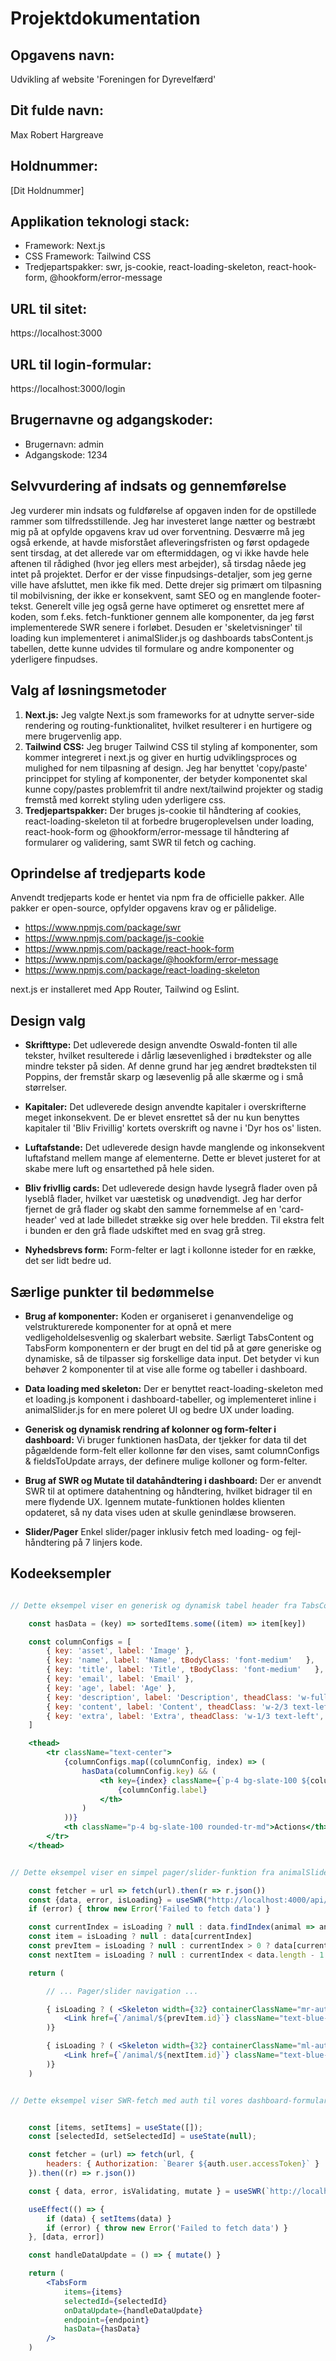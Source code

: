 # Projektdokumentation

## Opgavens navn: 

Udvikling af website 'Foreningen for Dyrevelfærd'

## Dit fulde navn: 

Max Robert Hargreave

## Holdnummer: 

[Dit Holdnummer]

## Applikation teknologi stack:

- Framework: Next.js
- CSS Framework: Tailwind CSS
- Tredjepartspakker: swr, js-cookie, react-loading-skeleton, react-hook-form, @hookform/error-message

## URL til sitet:

https://localhost:3000

## URL til login-formular:

https://localhost:3000/login

## Brugernavne og adgangskoder:

- Brugernavn: admin
- Adgangskode: 1234


## Selvvurdering af indsats og gennemførelse

Jeg vurderer min indsats og fuldførelse af opgaven inden for de opstillede rammer som tilfredsstillende. Jeg har investeret lange nætter og bestræbt mig på at opfylde opgavens krav ud over forventning. Desværre må jeg også erkende, at havde misforstået afleveringsfristen og først opdagede sent tirsdag, at det allerede var om eftermiddagen, og vi ikke havde hele aftenen til rådighed (hvor jeg ellers mest arbejder), så tirsdag nåede jeg intet på projektet. Derfor er der visse finpudsings-detaljer, som jeg gerne ville have afsluttet, men ikke fik med. Dette drejer sig primært om tilpasning til mobilvisning, der ikke er konsekvent, samt SEO og en manglende footer-tekst. Generelt ville jeg også gerne have optimeret og ensrettet mere af koden, som f.eks. fetch-funktioner gennem alle komponenter, da jeg først implementerede SWR senere i forløbet. Desuden er 'skeletvisninger' til loading kun implementeret i animalSlider.js og dashboards tabsContent.js tabellen, dette kunne udvides til formulare og andre komponenter og yderligere finpudses.


## Valg af løsningsmetoder

1. **Next.js:** Jeg valgte Next.js som frameworks for at udnytte server-side rendering og routing-funktionalitet, hvilket resulterer i en hurtigere og mere brugervenlig app.
2. **Tailwind CSS:** Jeg bruger Tailwind CSS til styling af komponenter, som kommer integreret i next.js og giver en hurtig udviklingsproces og mulighed for nem tilpasning af design. Jeg har benyttet 'copy/paste' princippet for styling af komponenter, der betyder komponentet skal kunne copy/pastes problemfrit til andre next/tailwind projekter og stadig fremstå med korrekt styling uden yderligere css.
3. **Tredjepartspakker:** Der bruges js-cookie til håndtering af cookies, react-loading-skeleton til at forbedre brugeroplevelsen under loading, react-hook-form og @hookform/error-message til håndtering af formularer og validering, samt SWR til fetch og caching.

## Oprindelse af tredjeparts kode

Anvendt tredjeparts kode er hentet via npm fra de officielle pakker. 
Alle pakker er open-source, opfylder opgavens krav og er pålidelige.

- https://www.npmjs.com/package/swr
- https://www.npmjs.com/package/js-cookie
- https://www.npmjs.com/package/react-hook-form
- https://www.npmjs.com/package/@hookform/error-message
- https://www.npmjs.com/package/react-loading-skeleton

next.js er installeret med App Router, Tailwind og Eslint.


## Design valg

- **Skrifttype:** Det udleverede design anvendte Oswald-fonten til alle tekster, hvilket resulterede i dårlig læsevenlighed i brødtekster og alle mindre tekster på siden. Af denne grund har jeg ændret brødteksten til Poppins, der fremstår skarp og læsevenlig på alle skærme og i små størrelser.

- **Kapitaler:** Det udleverede design anvendte kapitaler i overskrifterne meget inkonsekvent. De er blevet ensrettet så der nu kun benyttes kapitaler til 'Bliv Frivillig' kortets overskrift og navne i 'Dyr hos os' listen. 

- **Luftafstande:** Det udleverede design havde manglende og inkonsekvent luftafstand mellem mange af elementerne. Dette er blevet justeret for at skabe mere luft og ensartethed på hele siden.

- **Bliv frivllig cards:** Det udleverede design havde lysegrå flader oven på lyseblå flader, hvilket var uæstetisk og unødvendigt. Jeg har derfor fjernet de grå flader og skabt den samme fornemmelse af en 'card-header' ved at lade billedet strække sig over hele bredden. Til ekstra felt i bunden er den grå flade udskiftet med en svag grå streg.

- **Nyhedsbrevs form:** Form-felter er lagt i kollonne isteder for en række, det ser lidt bedre ud. 


## Særlige punkter til bedømmelse

- **Brug af komponenter:** Koden er organiseret i genanvendelige og velstrukturerede komponenter for at opnå et mere vedligeholdelsesvenlig og skalerbart website. Særligt TabsContent og TabsForm komponentern er der brugt en del tid på at gøre generiske og dynamiske, så de tilpasser sig forskellige data input. Det betyder vi kun behøver 2 komponenter til at vise alle forme og tabeller i dashboard.

- **Data loading med skeleton:** Der er benyttet react-loading-skeleton med et loading.js komponent i dashboard-tabeller, og implementeret inline i animalSlider.js for en mere poleret UI og bedre UX under loading.

- **Generisk og dynamisk rendring af kolonner og form-felter i dashboard:** Vi bruger funktionen hasData, der tjekker for data til det pågældende form-felt eller kollonne før den vises, samt columnConfigs & fieldsToUpdate arrays, der definere mulige kolloner og form-felter.

- **Brug af SWR og Mutate til datahåndtering i dashboard:** Der er anvendt SWR til at optimere datahentning og håndtering, hvilket bidrager til en mere flydende UX. Igennem mutate-funktionen holdes klienten opdateret, så ny data vises uden at skulle genindlæse browseren.

- **Slider/Pager** Enkel slider/pager inklusiv fetch med loading- og fejl-håndtering på 7 linjers kode.


## Kodeeksempler

```jsx

// Dette eksempel viser en generisk og dynamisk tabel header fra TabsContent.js komponentet. Vi definerer alle mulige kolonner i vores "columnConfigs" array, og ved hjælp af "hasData" funktionen sikrer vi, at kun kolonner med data vises, og med Class attributterne kan vi stadig tilføje styling til specifikke kolonner efter behov.

    const hasData = (key) => sortedItems.some((item) => item[key])

    const columnConfigs = [
        { key: 'asset', label: 'Image' },
        { key: 'name', label: 'Name', tBodyClass: 'font-medium'   },
        { key: 'title', label: 'Title', tBodyClass: 'font-medium'   },
        { key: 'email', label: 'Email' },
        { key: 'age', label: 'Age' },
        { key: 'description', label: 'Description', theadClass: 'w-full text-left', tbodyClass: 'text-left' },
        { key: 'content', label: 'Content', theadClass: 'w-2/3 text-left', tbodyClass: 'text-left'   },
        { key: 'extra', label: 'Extra', theadClass: 'w-1/3 text-left', tbodyClass: ' text-left'   },
    ]

    <thead>
        <tr className="text-center">
            {columnConfigs.map((columnConfig, index) => (
                hasData(columnConfig.key) && (
                    <th key={index} className={`p-4 bg-slate-100 ${columnConfig.theadClass}`}>
                        {columnConfig.label}
                    </th>
                )
            ))}
            <th className="p-4 bg-slate-100 rounded-tr-md">Actions</th>
        </tr>
    </thead>

```

```jsx

// Dette eksempel viser en simpel pager/slider-funktion fra animalSlider.js. Vi bruger SWR til fetch og react-loading-skeleton til forbedret UX/UI ved loading. Selve slider-funktionaliteten er kun 4 linjer, den identificerer det aktuelle element i 'data' ud fra params. Derefter bliver de relevante data indsat i 'item', 'prevItem' og 'nextItem', hvilket gør det muligt nemt og hurtigt at navigere mellem elementerne, samt kun at vise navigations-knapper hvis der er flere sider tilgængelige.

    const fetcher = url => fetch(url).then(r => r.json())
    const {data, error, isLoading} = useSWR("http://localhost:4000/api/v1/animals", fetcher)
    if (error) { throw new Error('Failed to fetch data') }

    const currentIndex = isLoading ? null : data.findIndex(animal => animal.id === parseInt(params.id))
    const item = isLoading ? null : data[currentIndex]
    const prevItem = isLoading ? null : currentIndex > 0 ? data[currentIndex - 1] : null
    const nextItem = isLoading ? null : currentIndex < data.length - 1 ? data[currentIndex + 1] : null

    return (

        // ... Pager/slider navigation ...

        { isLoading ? ( <Skeleton width={32} containerClassName="mr-auto py-2 px-4" /> ) : prevItem && ( 
            <Link href={`/animal/${prevItem.id}`} className="text-blue-900 hover:text-blue-500 py-2 px-4 flex items-center mr-auto">&lt; Forrige</Link> 
        )}

        { isLoading ? ( <Skeleton width={32} containerClassName="ml-auto py-2 px-4" /> ) : nextItem && (
            <Link href={`/animal/${nextItem.id}`} className="text-blue-900 hover:text-blue-500 py-2 px-4 ml-auto">Næste &gt;</Link>
        )}
    )

```

```jsx

// Dette eksempel viser SWR-fetch med auth til vores dashboard-formularer. Funktionen "handleDataUpdate" sendes som prop til TabsForm og bruges til at opdatere cachen med ny data fra serveren ved hjælp af mutate-funktionen, når vi indsender en formular. Dette gør, at den opdaterede data vises med det samme til brugeren.


    const [items, setItems] = useState([]);
    const [selectedId, setSelectedId] = useState(null);

    const fetcher = (url) => fetch(url, { 
        headers: { Authorization: `Bearer ${auth.user.accessToken}` } 
    }).then((r) => r.json())

    const { data, error, isValidating, mutate } = useSWR(`http://localhost:4000/api/v1/${endpoint}`, fetcher)

    useEffect(() => {
        if (data) { setItems(data) }
        if (error) { throw new Error('Failed to fetch data') }
    }, [data, error])

    const handleDataUpdate = () => { mutate() }

    return (
        <TabsForm 
            items={items} 
            selectedId={selectedId} 
            onDataUpdate={handleDataUpdate} 
            endpoint={endpoint} 
            hasData={hasData} 
        />
    )

```

